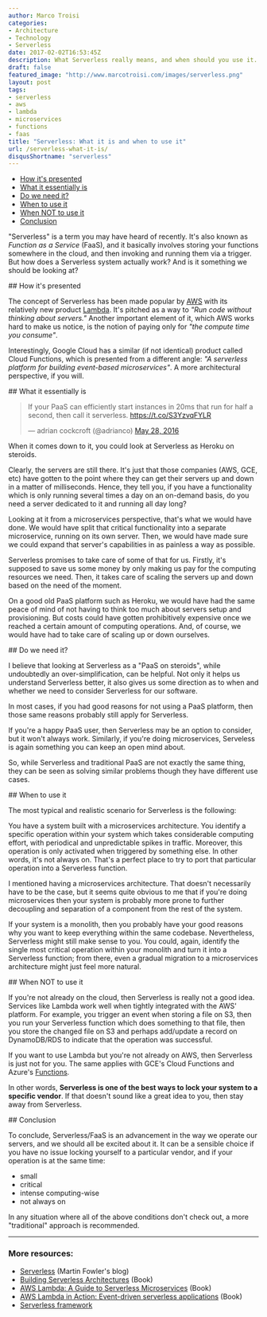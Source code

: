```yaml
---
author: Marco Troisi
categories:
- Architecture
- Technology
- Serverless
date: 2017-02-02T16:53:45Z
description: What Serverless really means, and when should you use it.
draft: false
featured_image: "http://www.marcotroisi.com/images/serverless.png"
layout: post
tags:
- serverless
- aws
- lambda
- microservices
- functions
- faas
title: "Serverless: What it is and when to use it"
url: /serverless-what-it-is/
disqusShortname: "serverless"
---
```


<!-- MarkdownTOC -->

- [How it's presented](#how-its-presented)
- [What it essentially is](#what-it-essentially-is)
- [Do we need it?](#do-we-need-it)
- [When to use it](#when-to-use-it)
- [When NOT to use it](#when-not-to-use-it)
- [Conclusion](#conclusion)

<!-- /MarkdownTOC -->

"Serverless" is a term you may have heard of recently. It's also known as *Function as a Service* (FaaS), and it basically involves storing your functions somewhere in the cloud, and then invoking and running them via a trigger. But how does a Serverless system actually work? And is it something we should be looking at?

<a name="how-its-presented"></a>
## How it's presented

The concept of Serverless has been made popular by [AWS](https://aws.amazon.com) with its relatively new product [Lambda](https://aws.amazon.com/lambda/). It's pitched as a way to *"Run code without thinking about servers."* Another important element of it, which AWS works hard to make us notice, is the notion of paying only for *"the compute time you consume"*.

Interestingly, Google Cloud has a similar (if not identical) product called Cloud Functions, which is presented from a different angle: *"A serverless platform for building event-based microservices"*. A more architectural perspective, if you will.

<a name="what-it-essentially-is"></a>
## What it essentially is

<blockquote class="twitter-tweet" data-lang="en"><p lang="en" dir="ltr">If your PaaS can efficiently start instances in 20ms that run for half a second, then call it serverless. <a href="https://t.co/S3YzvqFYLR">https://t.co/S3YzvqFYLR</a></p>&mdash; adrian cockcroft (@adrianco) <a href="https://twitter.com/adrianco/status/736553530689998848">May 28, 2016</a></blockquote>
<script async src="//platform.twitter.com/widgets.js" charset="utf-8"></script>

When it comes down to it, you could look at Serverless as Heroku on steroids.

Clearly, the servers are still there. It's just that those companies (AWS, GCE, etc) have gotten to the point where they can get their servers up and down in a matter of milliseconds. Hence, they tell you, if you have a functionality which is only running several times a day on an on-demand basis, do you need a server dedicated to it and running all day long?

Looking at it from a microservices perspective, that's what we would have done. We would have split that critical functionality into a separate microservice, running on its own server. Then, we would have made sure we could expand that server's capabilities in as painless a way as possible. 

Serverless promises to take care of some of that for us. Firstly, it's supposed to save us some money by only making us pay for the computing resources we need. Then, it takes care of scaling the servers up and down based on the need of the moment. 

On a good old PaaS platform such as Heroku, we would have had the same peace of mind of not having to think too much about servers setup and provisioning. But costs could have gotten prohibitively expensive once we reached a certain amount of computing operations. And, of course, we would have had to take care of scaling up or down ourselves.

<a name="do-we-need-it"></a>
## Do we need it?

I believe that looking at Serverless as a "PaaS on steroids", while undoubtedly an over-simplification, can be helpful. Not only it helps us understand Serverless better, it also gives us some direction as to when and whether we need to consider Serverless for our software.

In most cases, if you had good reasons for not using a PaaS platform, then those same reasons probably still apply for Serverless. 

If you're a happy PaaS user, then Serverless may be an option to consider, but it won't always work. Similarly, if you're doing microservices, Serveless is again something you can keep an open mind about.

So, while Serverless and traditional PaaS are not exactly the same thing, they can be seen as solving similar problems though they have different use cases.

<a name="when-to-use-it"></a>
## When to use it

The most typical and realistic scenario for Serverless is the following:

You have a system built with a microservices architecture. You identify a specific operation within your system which takes considerable computing effort, with periodical and unpredictable spikes in traffic. Moreover, this operation is only activated when triggered by something else. In other words, it's not always on. That's a perfect place to try to port that particular operation into a Serverless function.

I mentioned having a microservices architecture. That doesn't necessarily have to be the case, but it seems quite obvious to me that if you're doing microservices then your system is probably more prone to further decoupling and separation of a component from the rest of the system. 

If your system is a monolith, then you probably have your good reasons why you want to keep everything within the same codebase. Nevertheless, Serverless might still make sense to you. You could, again, identify the single most critical operation within your monolith and turn it into a Serverless function; from there, even a gradual migration to a microservices architecture might just feel more natural.

<a name="when-not-to-use-it"></a>
## When NOT to use it

If you're not already on the cloud, then Serverless is really not a good idea. Services like Lambda work well when tightly integrated with the AWS' platform. For example, you trigger an event when storing a file on S3, then you run your Serverless function which does something to that file, then you store the changed file on S3 and perhaps add/update a record on DynamoDB/RDS to indicate that the operation was successful.

If you want to use Lambda but you're not already on AWS, then Serverless is just not for you. The same applies with GCE's Cloud Functions and Azure's [Functions](https://azure.microsoft.com/en-us/services/functions/).

In other words, **Serverless is one of the best ways to lock your system to a specific vendor**. If that doesn't sound like a great idea to you, then stay away from Serverless.

<a name="conclusion"></a>
## Conclusion

To conclude, Serverless/FaaS is an advancement in the way we operate our servers, and we should all be excited about it. It can be a sensible choice if you have no issue locking yourself to a particular vendor, and if your operation is at the same time:

- small
- critical
- intense computing-wise
- not always on

In any situation where all of the above conditions don't check out, a more "traditional" approach is recommended.

***

### More resources:

- [Serverless](https://martinfowler.com/articles/serverless.html#what-isnt-serverless) (Martin Fowler's blog)
- [Building Serverless Architectures](http://amzn.to/2kv7nBg) (Book)
- [AWS Lambda: A Guide to Serverless Microservices](http://amzn.to/2kte9rH) (Book)
- [AWS Lambda in Action: Event-driven serverless applications](http://amzn.to/2kv4KQf) (Book)
- [Serverless framework](https://serverless.com/)

